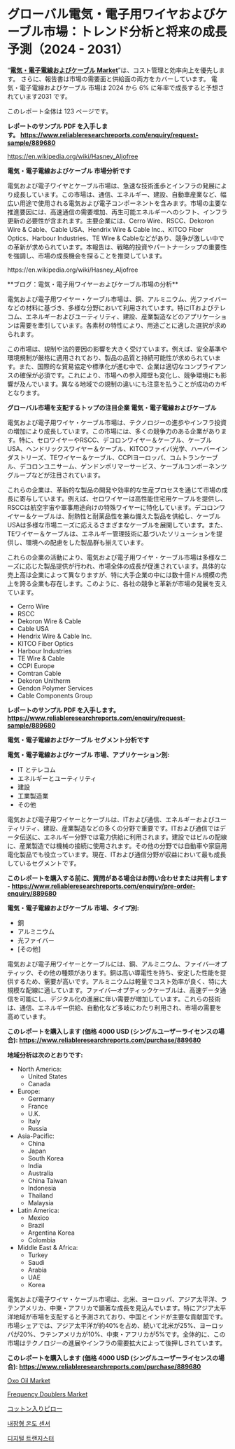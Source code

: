 <p><h1>グローバル電気・電子用ワイヤおよびケーブル市場：トレンド分析と将来の成長予測（2024 - 2031）</h1></p><p>&ldquo;<strong><a href="https://www.reliableresearchreports.com/electrical-and-electronic-wire-and-cable-r889680">電気・電子電線およびケーブル Market</a></strong>&rdquo;は、コスト管理と効率向上を優先します。 さらに、報告書は市場の需要面と供給面の両方をカバーしています。 電気・電子電線およびケーブル 市場は 2024 から 6% に年率で成長すると予想されています2031 です。</p>
<p>このレポート全体は 123 ページです。</p>
<p><strong>レポートのサンプル PDF を入手します。&nbsp;<a href="https://www.reliableresearchreports.com/enquiry/request-sample/889680">https://www.reliableresearchreports.com/enquiry/request-sample/889680</a></strong></p>
<p><a href="https://en.wikipedia.org/wiki/Hasney_Aljofree">https://en.wikipedia.org/wiki/Hasney_Aljofree</a></p>
<p><strong>電気・電子電線およびケーブル 市場分析です</strong></p>
<p><p>電気および電子ワイヤとケーブル市場は、急速な技術進歩とインフラの発展により成長しています。この市場は、通信、エネルギー、建設、自動車産業など、幅広い用途で使用される電気および電子コンポーネントを含みます。市場の主要な推進要因には、高速通信の需要増加、再生可能エネルギーへのシフト、インフラ更新の必要性が含まれます。主要企業には、Cerro Wire、RSCC、Dekoron Wire & Cable、Cable USA、Hendrix Wire & Cable Inc.、KITCO Fiber Optics、Harbour Industries、TE Wire & Cableなどがあり、競争が激しい中での革新が求められています。本報告は、戦略的投資やパートナーシップの重要性を強調し、市場の成長機会を探ることを推奨しています。</p></p>
<p>https://en.wikipedia.org/wiki/Hasney_Aljofree</p>
<p><p>**ブログ：電気・電子用ワイヤーおよびケーブル市場の分析**</p><p>電気および電子用ワイヤー・ケーブル市場は、銅、アルミニウム、光ファイバーなどの材料に基づき、多様な分野において利用されています。特にITおよびテレコム、エネルギーおよびユーティリティ、建設、産業製造などのアプリケーションは需要を牽引しています。各素材の特性により、用途ごとに適した選択が求められます。</p><p>この市場は、規制や法的要因の影響を大きく受けています。例えば、安全基準や環境規制が厳格に適用されており、製品の品質と持続可能性が求められています。また、国際的な貿易協定や標準化が進む中で、企業は適切なコンプライアンスの確保が必須です。これにより、市場への参入障壁も変化し、競争環境にも影響が及んでいます。異なる地域での規制の違いにも注意を払うことが成功のカギとなります。</p></p>
<p><strong>グローバル市場を支配するトップの注目企業 電気・電子電線およびケーブル</strong></p>
<p><p>電気および電子用ワイヤ・ケーブル市場は、テクノロジーの進歩やインフラ投資の増加により成長しています。この市場には、多くの競争力のある企業があります。特に、セロワイヤーやRSCC、デコロンワイヤー＆ケーブル、ケーブルUSA、ヘンドリックスワイヤー＆ケーブル、KITCOファイバ光学、ハーバーインダストリーズ、TEワイヤー＆ケーブル、CCPIヨーロッパ、コムトランケーブル、デコロンユニサーム、ゲンドンポリマーサービス、ケーブルコンポーネンツグループなどが注目されています。</p><p>これらの企業は、革新的な製品の開発や効率的な生産プロセスを通じて市場の成長に寄与しています。例えば、セロワイヤーは高性能住宅用ケーブルを提供し、RSCCは航空宇宙や軍事用途向けの特殊ワイヤーに特化しています。デコロンワイヤー＆ケーブルは、耐熱性と耐薬品性を兼ね備えた製品を供給し、ケーブルUSAは多様な市場ニーズに応えるさまざまなケーブルを展開しています。また、TEワイヤー＆ケーブルは、エネルギー管理技術に基づいたソリューションを提供し、環境への配慮をした製品群も揃えています。</p><p>これらの企業の活動により、電気および電子用ワイヤ・ケーブル市場は多様なニーズに応じた製品提供が行われ、市場全体の成長が促進されています。具体的な売上高は企業によって異なりますが、特に大手企業の中には数十億ドル規模の売上を誇る企業も存在します。このように、各社の競争と革新が市場の発展を支えています。</p></p>
<p><ul><li>Cerro Wire</li><li>RSCC</li><li>Dekoron Wire & Cable</li><li>Cable USA</li><li>Hendrix Wire & Cable Inc.</li><li>KITCO Fiber Optics</li><li>Harbour Industries</li><li>TE Wire & Cable</li><li>CCPI Europe</li><li>Comtran Cable</li><li>Dekoron Unitherm</li><li>Gendon Polymer Services</li><li>Cable Components Group</li></ul></p>
<p><strong>レポートのサンプル PDF を入手します。 <a href="https://www.reliableresearchreports.com/enquiry/request-sample/889680">https://www.reliableresearchreports.com/enquiry/request-sample/889680</a></strong></p>
<p><strong>電気・電子電線およびケーブル セグメント分析です</strong></p>
<p><strong>電気・電子電線およびケーブル 市場、アプリケーション別:</strong></p>
<p><ul><li>IT とテレコム</li><li>エネルギーとユーティリティ</li><li>建設</li><li>工業製造業</li><li>その他</li></ul></p>
<p><p>電気および電子用ワイヤーとケーブルは、ITおよび通信、エネルギーおよびユーティリティ、建設、産業製造などの多くの分野で重要です。ITおよび通信ではデータ伝送に、エネルギー分野では電力供給に利用されます。建設ではビルの配線に、産業製造では機械の接続に使用されます。その他の分野では自動車や家庭用電化製品でも役立っています。現在、ITおよび通信分野が収益において最も成長しているセグメントです。</p></p>
<p><strong>このレポートを購入する前に、質問がある場合はお問い合わせまたは共有します - <a href="https://www.reliableresearchreports.com/enquiry/pre-order-enquiry/889680">https://www.reliableresearchreports.com/enquiry/pre-order-enquiry/889680</a></strong></p>
<p><strong>電気・電子電線およびケーブル 市場、タイプ別:</strong></p>
<p><ul><li>銅</li><li>アルミニウム</li><li>光ファイバー</li><li>[その他]</li></ul></p>
<p><p>電気および電子用ワイヤーとケーブルには、銅、アルミニウム、ファイバ―オプティック、その他の種類があります。銅は高い導電性を持ち、安定した性能を提供するため、需要が高いです。アルミニウムは軽量でコスト効率が良く、特に大規模な配線に適しています。ファイバ―オプティックケーブルは、高速データ通信を可能にし、デジタル化の進展に伴い需要が増加しています。これらの技術は、通信、エネルギー供給、自動化など多岐にわたり利用され、市場の需要を高めています。</p></p>
<p><strong>このレポートを購入します (価格 4000 USD (シングルユーザーライセンスの場合): <a href="https://www.reliableresearchreports.com/purchase/889680">https://www.reliableresearchreports.com/purchase/889680</a></strong></p>
<p><strong>地域分析は次のとおりです:</strong></p>
<p><ul>
    <li>
        North America:
        <ul>
            <li>United States</li>
            <li>Canada</li>
        </ul>
    </li>
    <li>
        Europe:
        <ul>
            <li>Germany</li>
            <li>France</li>
            <li>U.K.</li>
            <li>Italy</li>
            <li>Russia</li>
        </ul>
    </li>
    <li>
        Asia-Pacific:
        <ul>
            <li>China</li>
            <li>Japan</li>
            <li>South Korea</li>
            <li>India</li>
            <li>Australia</li>
            <li>China Taiwan</li>
            <li>Indonesia</li>
            <li>Thailand</li>
            <li>Malaysia</li>
        </ul>
    </li>
    <li>
        Latin America:
        <ul>
            <li>Mexico</li>
            <li>Brazil</li>
            <li>Argentina Korea</li>
            <li>Colombia</li>
        </ul>
    </li>
    <li>
        Middle East & Africa:
        <ul>
            <li>Turkey</li>
            <li>Saudi</li>
            <li>Arabia</li>
            <li>UAE</li>
            <li>Korea</li>
        </ul>
    </li>
    </ul></p>
<p><p>電気および電子ワイヤ・ケーブル市場は、北米、ヨーロッパ、アジア太平洋、ラテンアメリカ、中東・アフリカで顕著な成長を見込んでいます。特にアジア太平洋地域が市場を支配すると予測されており、中国とインドが主要な貢献国です。市場シェアでは、アジア太平洋が約40%を占め、続いて北米が25%、ヨーロッパが20%、ラテンアメリカが10%、中東・アフリカが5%です。全体的に、この市場はテクノロジーの進展やインフラの需要拡大によって後押しされています。</p></p>
<p><strong>このレポートを購入します (価格 4000 USD (シングルユーザーライセンスの場合): <a href="https://www.reliableresearchreports.com/purchase/889680">https://www.reliableresearchreports.com/purchase/889680</a></strong></p>
<p><p><a href="https://www.linkedin.com/pulse/oxo-oil-market-size-share-trends-analysis-report-product-hyzoc?trackingId=GMCd5NsvTr6ORgYKxgA3Mg%3D%3D">Oxo Oil Market</a></p><p><a href="https://github.com/luckyshygirl/Market-Research-Report-List-6/blob/main/frequency-doublers-market.md">Frequency Doublers Market</a></p><p><a href="https://medium.com/@gregoriookeefe2023/%E7%B6%BF%E8%A9%B0%E3%82%81%E6%9E%95%E5%B8%82%E5%A0%B4%E8%A6%8F%E6%A8%A1-%E6%88%90%E9%95%B7%E3%83%88%E3%83%AC%E3%83%B3%E3%83%89-%E7%B5%B1%E8%A8%88-%E4%BA%88%E6%B8%AC-2024%E5%B9%B4-2031%E5%B9%B4-fb451f2cb941">コットン入りピロー</a></p><p><a href="https://github.com/laholand/Market-Research-Report-List-6/blob/main/15374452031.md">내장형 온도 센서</a></p><p><a href="https://medium.com/@bulahhamill33/%EB%94%94%EC%A7%80%ED%84%B8-%ED%8A%B8%EB%9E%9C%EC%A7%80%EC%8A%A4%ED%84%B0-%EC%8B%9C%EC%9E%A5-%EA%B7%9C%EB%AA%A8-%EC%8B%9C%EC%9E%A5-%EC%84%B8%EB%B6%84%ED%99%94-%EC%8B%9C%EC%9E%A5-%EB%8F%99%ED%96%A5-%EB%B0%8F-2031%EB%85%84%EA%B9%8C%EC%A7%80%EC%9D%98-%EC%84%B1%EC%9E%A5-%EB%B6%84%EC%84%9D-%EC%98%88%EC%B8%A1-8e2c5cc4bff8">디지털 트랜지스터</a></p></p>